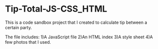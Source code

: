 # Tip-Total-JS-CSS_HTML

This is a code sandbox project that I created to calculate tip between a certain party.

The file includes:
1)A JavaScript file
2)An HTML index
3)A style sheet
4)A few photos that I used.
